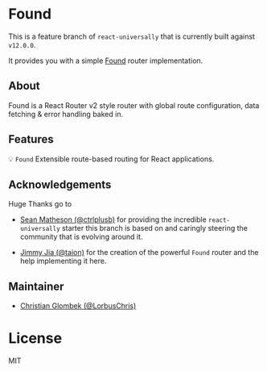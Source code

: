 # Found

This is a feature branch of `react-universally` that is currently built against `v12.0.0`.

It provides you with a simple [Found](https://github.com/4Catalyzer/found) router implementation.

## About

Found is a React Router v2 style router with global route configuration, data fetching & error handling baked in.

## Features

:bulb: `Found` Extensible route-based routing for React applications.

## Acknowledgements

Huge Thanks go to

  - [Sean Matheson (@ctrlplusb)](https://github.com/ctrlplusb/) for providing the incredible `react-universally` starter this branch is based on and caringly steering the community that is evolving around it.

  - [Jimmy Jia (@taion)](https://github.com/taion/) for the creation of the powerful `Found` router and the help implementing it here.

## Maintainer

  - [Christian Glombek (@LorbusChris)](https://github.com/LorbusChris)

# License

  MIT
